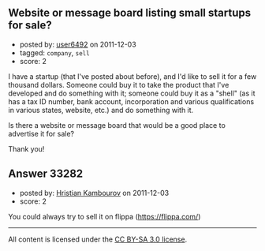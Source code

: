 ## Website or message board listing small startups for sale?

- posted by: [user6492](https://stackexchange.com/users/-1/6492-user6492) on 2011-12-03
- tagged: `company`, `sell`
- score: 2

I have a startup (that I've posted about before), and I'd like to sell it for a few thousand dollars.  Someone could buy it to take the product that I've developed and do something with it; someone could buy it as a "shell" (as it has a tax ID number, bank account, incorporation and various qualifications in various states, website, etc.) and do something with it.

Is there a website or message board that would be a good place to advertise it for sale?

Thank you!


## Answer 33282

- posted by: [Hristian Kambourov](https://stackexchange.com/users/-1/14808-hristian-kambourov) on 2011-12-03
- score: 2

You could always try to sell it on flippa (https://flippa.com/)



---

All content is licensed under the [CC BY-SA 3.0 license](https://creativecommons.org/licenses/by-sa/3.0/).
